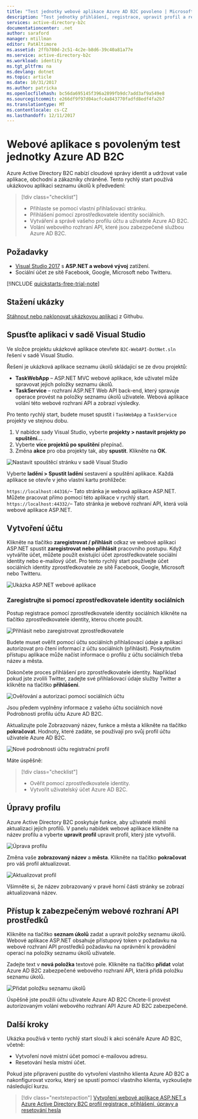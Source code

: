 ```yaml
---
title: "Test jednotky webové aplikace Azure AD B2C povoleno | Microsoft Docs"
description: "Test jednotky přihlášení, registrace, upravit profil a resetovat heslo uživatele cesty pomocí prostředí testovací Azure AD B2C"
services: active-directory-b2c
documentationcenter: .net
author: saraford
manager: mtillman
editor: PatAltimore
ms.assetid: 2ffb780d-2c51-4c2e-b8d6-39c40a81a77e
ms.service: active-directory-b2c
ms.workload: identity
ms.tgt_pltfrm: na
ms.devlang: dotnet
ms.topic: article
ms.date: 10/31/2017
ms.author: patricka
ms.openlocfilehash: bc56da695145f396a2899fb9dc7add3af9a549e8
ms.sourcegitcommit: e266df9f97d04acfc4a843770fadfd8edf4fa2b7
ms.translationtype: MT
ms.contentlocale: cs-CZ
ms.lasthandoff: 12/11/2017
---
```

# <a name="test-drive-an-azure-ad-b2c-enabled-web-app"></a>Webové aplikace s povoleným test jednotky Azure AD B2C

Azure Active Directory B2C nabízí cloudové správy identit a udržovat vaše aplikace, obchodní a zákazníky chráněné. Tento rychlý start používá ukázkovou aplikaci seznamu úkolů k předvedení:

> [!div class="checklist"]
> * Přihlaste se pomocí vlastní přihlašovací stránku.
> * Přihlášení pomocí zprostředkovatele identity sociálních.
> * Vytváření a správě vašeho profilu účtu a uživatele Azure AD B2C.
> * Volání webového rozhraní API, které jsou zabezpečené službou Azure AD B2C.

## <a name="prerequisites"></a>Požadavky

* [Visual Studio 2017](https://www.visualstudio.com/downloads/) s **ASP.NET a webové vývoj** zatížení. 
* Sociální účet ze sítě Facebook, Google, Microsoft nebo Twitteru.

[!INCLUDE [quickstarts-free-trial-note](../../includes/quickstarts-free-trial-note.md)]

## <a name="download-the-sample"></a>Stažení ukázky

[Stáhnout nebo naklonovat ukázkovou aplikaci](https://github.com/Azure-Samples/active-directory-b2c-dotnet-webapp-and-webapi) z Githubu.

## <a name="run-the-app-in-visual-studio"></a>Spusťte aplikaci v sadě Visual Studio

Ve složce projektu ukázkové aplikace otevřete `B2C-WebAPI-DotNet.sln` řešení v sadě Visual Studio. 

Řešení je ukázková aplikace seznamu úkolů skládající se ze dvou projektů:

* **TaskWebApp** – ASP.NET MVC webové aplikace, kde uživatel může spravovat jejich položky seznamu úkolů.  
* **TaskService** – rozhraní ASP.NET Web API back-end, který spravuje operace provést na položky seznamu úkolů uživatele. Webová aplikace volání této webové rozhraní API a zobrazí výsledky.

Pro tento rychlý start, budete muset spustit i `TaskWebApp` a `TaskService` projekty ve stejnou dobu. 

1. V nabídce sady Visual Studio, vyberte **projekty > nastavit projekty po spuštění...** . 
2. Vyberte **více projektů po spuštění** přepínač.
3. Změna **akce** pro oba projekty tak, aby **spustit**. Klikněte na **OK**.

![Nastavit spouštěcí stránku v sadě Visual Studio](media/active-directory-b2c-quickstarts-web-app/setup-startup-projects.png)

Vyberte **ladění > Spustit ladění** sestavení a spuštění aplikace. Každá aplikace se otevře v jeho vlastní kartu prohlížeče:

`https://localhost:44316/`– Tato stránka je webová aplikace ASP.NET. Můžete pracovat přímo pomocí této aplikace v rychlý start.
`https://localhost:44332/`– Tato stránka je webové rozhraní API, která volá webové aplikace ASP.NET.

## <a name="create-an-account"></a>Vytvoření účtu

Klikněte na tlačítko **zaregistrovat / přihlásit** odkaz ve webové aplikaci ASP.NET spustit **zaregistrovat nebo přihlásit** pracovního postupu. Když vytváříte účet, můžete použít existující účet zprostředkovatele sociální identity nebo e-mailový účet. Pro tento rychlý start používejte účet sociálních identity zprostředkovatele ze sítě Facebook, Google, Microsoft nebo Twitteru.

![Ukázka ASP.NET webové aplikace](media/active-directory-b2c-quickstarts-web-app/web-app-sign-in.png)

### <a name="sign-up-using-a-social-identity-provider"></a>Zaregistrujte si pomocí zprostředkovatele identity sociálních

Postup registrace pomocí zprostředkovatele identity sociálních klikněte na tlačítko zprostředkovatele identity, kterou chcete použít. 

![Přihlásit nebo zaregistrovat zprostředkovatele](media/active-directory-b2c-quickstarts-web-app/sign-in-or-sign-up-web.png)

Budete muset ověřit pomocí účtu sociálních přihlašovací údaje a aplikaci autorizovat pro čtení informací z účtu sociálních (přihlásit). Poskytnutím přístupu aplikace může načíst informace o profilu z účtu sociálních třeba název a města. 

Dokončete proces přihlášení pro zprostředkovatele identity. Například pokud jste zvolili Twitter, zadejte své přihlašovací údaje služby Twitter a klikněte na tlačítko **přihlášení**.

![Ověřování a autorizaci pomocí sociálních účtu](media/active-directory-b2c-quickstarts-web-app/twitter-authenticate-authorize-web.png)

Jsou předem vyplněny informace z vašeho účtu sociálních nové Podrobnosti profilu účtu Azure AD B2C.

Aktualizujte pole Zobrazovaný název, funkce a města a klikněte na tlačítko **pokračovat**.  Hodnoty, které zadáte, se používají pro svůj profil účtu uživatele Azure AD B2C.

![Nové podrobnosti účtu registrační profil](media/active-directory-b2c-quickstarts-web-app/new-account-sign-up-profile-details-web.png)

Máte úspěšně:

> [!div class="checklist"]
> * Ověřit pomocí zprostředkovatele identity.
> * Vytvořit uživatelský účet Azure AD B2C. 

## <a name="edit-your-profile"></a>Úpravy profilu

Azure Active Directory B2C poskytuje funkce, aby uživatelé mohli aktualizaci jejich profilů. V panelu nabídek webové aplikace klikněte na název profilu a vyberte **upravit profil** upravit profil, který jste vytvořili.

![Úprava profilu](media/active-directory-b2c-quickstarts-web-app/edit-profile-web.png)

Změna vaše **zobrazovaný název** a **města**.  Klikněte na tlačítko **pokračovat** pro váš profil aktualizovat.

![Aktualizovat profil](media/active-directory-b2c-quickstarts-web-app/update-profile-web.png)

Všimněte si, že název zobrazovaný v pravé horní části stránky se zobrazí aktualizovaná název. 

## <a name="access-a-secured-web-api-resource"></a>Přístup k zabezpečeným webové rozhraní API prostředků

Klikněte na tlačítko **seznam úkolů** zadat a upravit položky seznamu úkolů. Webové aplikace ASP.NET obsahuje přístupový token v požadavku na webové rozhraní API prostředků požadavku na oprávnění k provádění operací na položky seznamu úkolů uživatele. 

Zadejte text v **nová položka** textové pole. Klikněte na tlačítko **přidat** volat Azure AD B2C zabezpečené webového rozhraní API, která přidá položku seznamu úkolů.

![Přidat položku seznamu úkolů](media/active-directory-b2c-quickstarts-web-app/add-todo-item-web.png)

Úspěšně jste použili účtu uživatele Azure AD B2C Chcete-li provést autorizovaným volání webového rozhraní API Azure AD B2C zabezpečené.

## <a name="next-steps"></a>Další kroky

Ukázka používá v tento rychlý start slouží k akci scénáře Azure AD B2C, včetně:

* Vytvoření nové místní účet pomocí e-mailovou adresu.
* Resetování hesla místní účet.

Pokud jste připraveni pustíte do vytvoření vlastního klienta Azure AD B2C a nakonfigurovat vzorku, který se spustí pomocí vlastního klienta, vyzkoušejte následující kurzu.

> [!div class="nextstepaction"]
> [Vytvoření webové aplikace ASP.NET s Azure Active Directory B2C profil registrace, přihlášení, úpravy a resetování hesla](active-directory-b2c-devquickstarts-web-dotnet-susi.md)